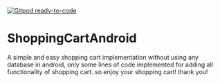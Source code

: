 [![Gitpod ready-to-code](https://img.shields.io/badge/Gitpod-ready--to--code-blue?logo=gitpod)](https://gitpod.io/#https://github.com/JC-Bodoque/shopping-cart-application)

# ShoppingCartAndroid
A simple and easy shopping cart implementation without using any database in android,
only some lines of code implemented for adding all functionality of shopping cart.
so enjoy your shopping cart!
thank you!
